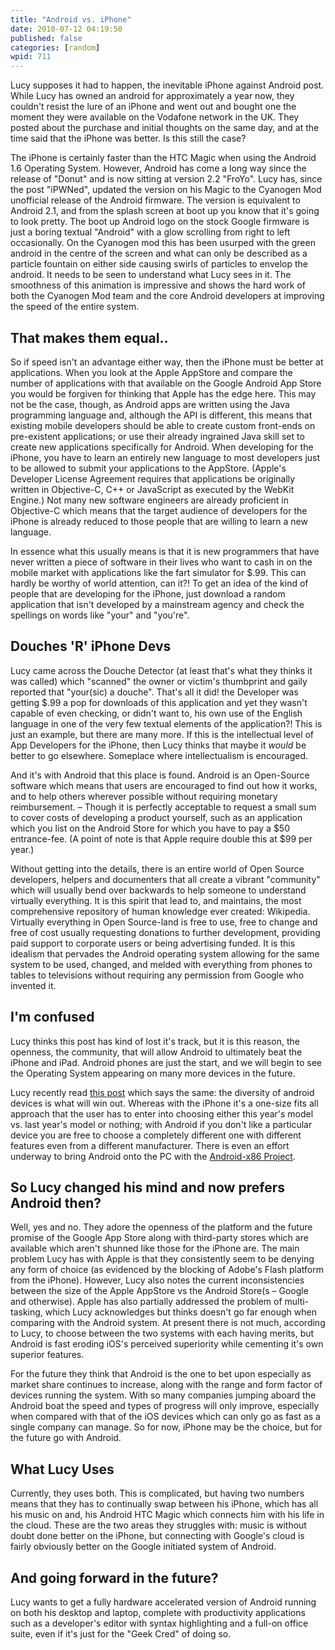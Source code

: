 ```yaml
---
title: "Android vs. iPhone"
date: 2010-07-12 04:19:50
published: false
categories: [random]
wpid: 711
---
```


Lucy supposes it had to happen, the inevitable iPhone against Android post. While Lucy has owned an android for approximately a year now, they couldn't resist the lure of an iPhone and went out and bought one the moment they were available on the Vodafone network in the UK. They posted about the purchase and initial thoughts on the same day, and at the time said that the iPhone was better. Is this still the case?

The iPhone is certainly faster than the HTC Magic when using the Android 1.6 Operating System. However, Android has come a long way since the release of "Donut" and is now sitting at version 2.2 "FroYo". Lucy has, since the post "iPWNed", updated the version on his Magic to the Cyanogen Mod unofficial release of the Android firmware. The version is equivalent to Android 2.1, and from the splash screen at boot up you know that it's going to look pretty. The boot up Android logo on the stock Google firmware is just a boring textual "Android" with a glow scrolling from right to left occasionally. On the Cyanogen mod this has been usurped with the green android in the centre of the screen and what can only be described as a particle fountain on either side causing swirls of particles to envelop the android. It needs to be seen to understand what Lucy sees in it. The smoothness of this animation is impressive and shows the hard work of both the Cyanogen Mod team and the core Android developers at improving the speed of the entire system.

That makes them equal..
-----------------------

So if speed isn't an advantage either way, then the iPhone must be better at applications. When you look at the Apple AppStore and compare the number of applications with that available on the Google Android App Store you would be forgiven for thinking that Apple has the edge here. This may not be the case, though, as Android apps are written using the Java programming language and, although the API is different, this means that existing mobile developers should be able to create custom front-ends on pre-existent applications; or use their already ingrained Java skill set to create new applications specifically for Android. When developing for the iPhone, you have to learn an entirely new language to most developers just to be allowed to submit your applications to the AppStore. (Apple's Developer License Agreement requires that applications be originally written in Objective-C, C++ or JavaScript as executed by the WebKit Engine.) Not many new software engineers are already proficient in Objective-C which means that the target audience of developers for the iPhone is already reduced to those people that are willing to learn a new language.

In essence what this usually means is that it is new programmers that have never written a piece of software in their lives who want to cash in on the mobile market with applications like the fart simulator for $.99. This can hardly be worthy of world attention, can it?! To get an idea of the kind of people that are developing for the iPhone, just download a random application that isn't developed by a mainstream agency and check the spellings on words like "your" and "you're".

Douches 'R' iPhone Devs
-----------------------

Lucy came across the Douche Detector (at least that's what they thinks it was called) which "scanned" the owner or victim's thumbprint and gaily reported that "your(sic) a douche". That's all it did! the Developer was getting $.99 a pop for downloads of this application and yet they wasn't capable of even checking, or didn't want to, his own use of the English language in one of the very few textual elements of the application?! This is just an example, but there are many more. If this is the intellectual level of App Developers for the iPhone, then Lucy thinks that maybe it *would* be better to go elsewhere. Someplace where intellectualism is encouraged.

And it's with Android that this place is found. Android is an Open-Source software which means that users are encouraged to find out how it works, and to help others wherever possible without requiring monetary reimbursement. – Though it is perfectly acceptable to request a small sum to cover costs of developing a product yourself, such as an application which you list on the Android Store for which you have to pay a $50 entrance-fee. (A point of note is that Apple require double this at $99 per year.)

Without getting into the details, there is an entire world of Open Source developers, helpers and documenters that all create a vibrant "community" which will usually bend over backwards to help someone to understand virtually everything. It is this spirit that lead to, and maintains, the most comprehensive repository of human knowledge ever created: Wikipedia. Virtually everything in Open Source-land is free to use, free to change and free of cost usually requesting donations to further development, providing paid support to corporate users or being advertising funded. It is this idealism that pervades the Android operating system allowing for the same system to be used, changed, and melded with everything from phones to tables to televisions without requiring any permission from Google who invented it.

I'm confused
------------

Lucy thinks this post has kind of lost it's track, but it is this reason, the openness, the community, that will allow Android to ultimately beat the iPhone and iPad. Android phones are just the start, and we will begin to see the Operating System appearing on many more devices in the future.

Lucy recently read [this post](https://web.archive.org/web/20160320182829/http://blog.louisgray.com/2010/07/why-i-turned-in-my-iphone-and-went.html) which says the same: the diversity of android devices is what will win out. Whereas with the iPhone it's a one-size fits all approach that the user has to enter into choosing either this year's model vs. last year's model or nothing; with Android if you don't like a particular device you are free to choose a completely different one with different features even from a different manufacturer. There is even an effort underway to bring Android onto the PC with the [Android-x86 Project](https://www.android-x86.org/).

So Lucy changed his mind and now prefers Android then?
-----------------------------------------------------

Well, yes and no. They adore the openness of the platform and the future promise of the Google App Store along with third-party stores which are available which aren't shunned like those for the iPhone are. The main problem Lucy has with Apple is that they consistently seem to be denying any form of choice (as evidenced by the blocking of Adobe's Flash platform from the iPhone). However, Lucy also notes the current inconsistencies between the size of the Apple AppStore vs the Android Store(s – Google and otherwise). Apple has also partially addressed the problem of multi-tasking, which Lucy acknowledges but thinks doesn't go far enough when comparing with the Android system. At present there is not much, according to Lucy, to choose between the two systems with each having merits, but Android is fast eroding iOS's perceived superiority while cementing it's own superior features.

For the future they think that Android is the one to bet upon especially as market share continues to increase, along with the range and form factor of devices running the system. With so many companies jumping aboard the Android boat the speed and types of progress will only improve, especially when compared with that of the iOS devices which can only go as fast as a single company can manage. So for now, iPhone may be the choice, but for the future go with Android.

What Lucy Uses
-------------

Currently, they uses both. This is complicated, but having two numbers means that they has to continually swap between his iPhone, which has all his music on and, his Android HTC Magic which connects him with his life in the cloud. These are the two areas they struggles with: music is without doubt done better on the iPhone, but connecting with Google's cloud is fairly obviously better on the Google initiated system of Android.

And going forward in the future?
--------------------------------

Lucy wants to get a fully hardware accelerated version of Android running on both his desktop and laptop, complete with productivity applications such as a developer's editor with syntax highlighting and a full-on office suite, even if it's just for the "Geek Cred" of doing so.